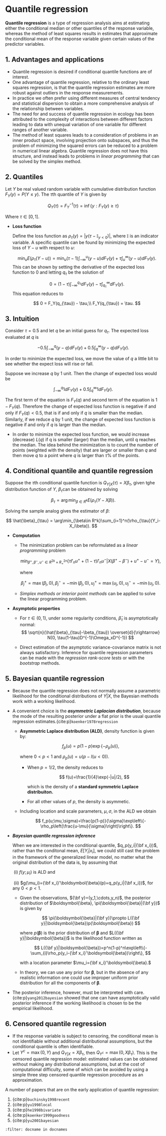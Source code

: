 # Quantile regression

**Quantile regression** is a type of regression analysis aims at estimating either the conditional median or other quantiles of the response variable, whereas the method of least squares results in estimates that approximate the conditional mean of the response variable given certain values of the predictor variables.

## 1. Advantages and applications

- Quantile regression is desired if conditional quantile functions are of interest.
- One advantage of quantile regression, relative to the ordinary least squares regression, is that the quantile regression estimates are more robust against outliers in the response measurements.
- In practice we often prefer using different measures of central tendency and statistical dispersion to obtain a more comprehensive analysis of the relationship between variables.
- The need for and success of quantile regression in ecology has been attributed to the complexity of interactions between different factors leading to data with unequal variation of one variable for different ranges of another variable.
- The method of least squares leads to a consideration of problems in an inner product space, involving projection onto subspaces, and thus the problem of minimizing the squared errors can be reduced to a problem in numerical linear algebra. Quantile regression does not have this structure,  and instead leads to problems in *linear programming* that can be solved by the simplex method.

## 2. Quantiles

Let $Y$ be real valued random variable with cumulative distribution function $F_Y(y) = P(Y\le y)$. The $\tau$th quantile of $Y$ is given by

$$
Q_Y(\tau) = F^{-1}_Y(\tau) = \inf\{y: F_Y(y)\ge \tau\}
$$

Where $\tau \in [0, 1]$.

- **Loss function**

  Define the loss function as $\rho_{\tau}(y) = |y(\tau - \mathbb{I}_{y<0})|$, where $\mathbb{I}$ is an indicator variable. A specific quantile can be found by minimizing the expected loss of $Y − u$ with respect to $u$:

  
  $$
  \min_{u}E(\rho_{\tau}(Y-u)) = \min_{u}(\tau - 1)\int_{-\infty}^u(y-u)dF_Y(y) + \tau\int_u^{\infty}(y-u)dF_Y(y).
  $$
  This can be shown by setting the derivative of the expected loss function to 0 and letting $q_{\tau}$ be the solution of

  
  $$
  0 = (1-\tau)\int_{-\infty}^{q_{\tau}}dF_Y(y) - \tau\int_{q_{\tau}}^{\infty}dF_Y(y).
  $$
  This equation reduces to

  
  $$
  0 = F_Y(q_{\tau}) - \tau,\\
  F_Y(q_{\tau}) = \tau.
  $$

## 3. Intuition

Consider $\tau = 0.5$ and let $q$ be an initial guess for $q_{\tau}$. The expected loss evaluated at $q$ is

$$
-0.5\int_{-\infty}^q(y-q)dF_Y(y) + 0.5\int_q^{\infty}(y-q)dF_Y(y).
$$

In order to minimize the expected loss, we move the value of $q$ a little bit to see whether the expect loss will rise or fall.

Suppose we increase $q$ by 1 unit. Then the change of expected loss would be

$$
\int_{-\infty}^q1dF_Y(y) + 0.5\int_q^{\infty}1dF_Y(y).
$$

The first term of the equation is $F_Y (q)$ and second term of the equation is $1-F_Y(q)$. Therefore the change of expected loss function is negative if and only if $F_Y (q)<0.5$, that is if and only if $q$ is smaller than the median. Similarly, if we reduce $q$ by 1 unit, the change of expected loss function is negative if and only if $q$ is larger than the median.

- In order to minimize the expected loss function, we would increase (decrease) $L(q)$ if q is smaller (larger) than the median, until q reaches the median. The idea behind the minimization is to count the number of points (weighted with the density) that are larger or smaller than $q$ and then move $q$ to a point where $q$ is larger than $\tau$% of the points.

## 4. Conditional quantile and quantile regression

Suppose the $\tau$th conditional quantile function is $Q_{Y|X}(\tau)=X\beta_{\tau}$, given tghe distribution function of $Y$, $\beta_{\tau}$can be obtained by solving

$$
\beta_{\tau} = \arg\min_{\beta\in R^{k}}E(\rho_{\tau}(Y-X\beta)).
$$

Solving the sample analog gives the estimator of $\beta$:

$$
\hat{\beta}_{\tau} = \arg\min_{\beta\in R^k}\sum_{i=1}^n(\rho_{\tau}(Y_i-X_i\beta)).
$$

- **Computation**

  - The minimization problem can be reformulated as a *linear programming* problem

    
    $$
    \min_{\beta^+, \beta^-, u^-\in R^{2k}\times R_+^{2n}}\left\{\tau I'_nu^+ + (1-\tau)I'_n u^-|X(\beta^+-\beta^-)+u^+-u^- = Y \right\},
    $$

    where

    $$
    \beta_j^+ =\max(\beta_j, 0), \beta^-_j = -\min(\beta_j, 0), u_j^+=\max(u_j, 0), u_j^- = -\min(u_j, 0).
    $$

  - *Simplex methods or interior point methods* can be applied to solve the linear programming problem.

    

- **Asymptotic properties**

  - For $\tau\in(0, 1)$, under some regularity conditions, $\hat{\beta}_{\tau}$ is asymptotically normal:
    $$
    \sqrt{n}(\hat{\beta}_{\tau}-\beta_{\tau}) \overset{d}{\rightarrow} N(0, \tau(1-\tau)D^{-1}\Omega_xD^{-1})
    $$

  - Direct estimation of the asymptotic variance-covariance matrix is not always satisfactory. Inference for quantile regression parameters can be made with the *regression rank-score tests* or with the *bootstrap* methods.

## 5. Bayesian quantile regression

- Because the quantile regression does not normally assume a parametric likelihood for the conditional distributions of $Y|X$, the Bayesian methods work with a working likelihood.

- A convenient choice is the ***asymmetric Laplacian distribution***, because the mode of the resulting posterior under a flat prior is the usual quantile regression estimates.{cite:p}`koenker1978regression`

  - **Asymmetric Laplace distribution (ALD)**, density function is given by:

    
    $$
    f_p(u)=p(1-p)\exp\{-\rho_p(u)\},
    $$

    where $0 < p < 1$ and $\rho_p(u)=u(p-I(u<0))$.

     - When $p=1/2$, the density reduces to 
       
       $$
       f(u)=\frac{1}{4}\exp(-|u|/2),
       $$

       which is the density of a **standard symmetric Laplace distribuiton.**

       

     - For all other values of $p$, the density is asymmetic.

  - Including location and scale parameters, $\mu, \sigma$, in the ALD we obtain 
  
    $$
    f_p(u;\mu,\sigma)=\frac{p(1-p)}{\sigma}\exp\left\{-\rho_p\left(\frac{u-\mu}{\sigma}\right)\right\}.
    $$

- ***Bayesian quantile regression inference***

  When we are interested in the conditional quantile, $q_p(y_i|{\bf x_i})$, rather than the conditonal mean, $E[Y_i|x_i]$, we could still cast the problem in the framework of the generalized linear model, no matter what the original distribution of the data is, by assuming that 

  ​	(i) $f(y;\mu_i)$ is ALD and 

  ​	(ii) $g(\mu_i)={\bf x_i}'\boldsymbol{\beta}(p)=q_p(y_i|{\bf x_i})$, for any $0 < p < 1$.

  

  - Given the observations, ${\bf y}=(y_1,\cdots,y_n)$, the posterior distribution of $\boldsymbol{\beta}, \pi(\boldsymbol{\beta}|{\bf y})$ is given by 
  
    $$
    \pi(\boldsymbol{\beta}|{\bf y})\propto L({\bf y}|\boldsymbol{\beta})p(\boldsymbol{\beta})
    $$

    where $p(\boldsymbol{\beta})$ is the prior distribution of $\boldsymbol{\beta}$ and $L({\bf y}|\boldsymbol{\beta})$ is the likelihood function written as 

    $$
    L({\bf y}|\boldsymbol{\beta})=p^n(1-p)^n\exp\left\{-\sum_{i}\rho_p(y_i-{\bf x_i}'\boldsymbol{\beta})\right\},
    $$
    

    with a location parameter $\mu_i={\bf x_i}'\boldsymbol{\beta}.$

  - In theory, we can use any prior for $\boldsymbol{\beta}$, but in the absence of any realistic information one could use improper uniform prior distribution for all the components of $\boldsymbol{\beta}$.

    

- The posterior inference, however, must be interpreted with care. {cite:p}`yang2012bayesian` showed that one can have asymptotically valid posterior inference if the working likelihood is chosen to be the empirical likelihood.

## 6. Censored quantile regression 

- If the response variable is subject to censoring, the conditional mean is not identifiable without additional distributional assumptions, but the conditional quantile is often identifiable.
- Let $Y^c = \max(0, Y)$ and $Q_{Y|X}= X\beta_{\tau}$, then $Q_{Y^c}=\max(0, X\beta_{\tau})$. This is the censored quantile regression model: estimated values can be obtained without making any distributional assumptions, but at the cost of computational difficulty, some of which can be avoided by using a simple three step censored quantile regression procedure as an approximation.

 

A number of papers that are on the early application of quantile regression:

1. {cite:p}`buchinsky1998recent`
2. {cite:p}`yu1998local`
3. {cite:p}`he1998bivariate`
4. {cite:p}`koenker1999goodness`
5. {cite:p}`yu2001bayesian`

```{bibliography}
:filter: docname in docnames
```